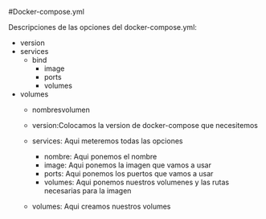 #Docker-compose.yml

Descripciones de las opciones del docker-compose.yml:
- version
 - services
    - bind
       - image
        - ports
         - volumes
 - volumes
    - nombresvolumen

   
   
   - version:Colocamos la version de docker-compose que necesitemos
    - services: Aqui meteremos todas las opciones
      - nombre: Aqui ponemos el nombre
      - image: Aqui ponemos la imagen que vamos a usar
      - ports: Aqui ponemos los puertos que vamos a usar
      - volumes: Aqui ponemos nuestros volumenes y las rutas necesarias para la imagen
    - volumes: Aqui creamos nuestros volumes

     

